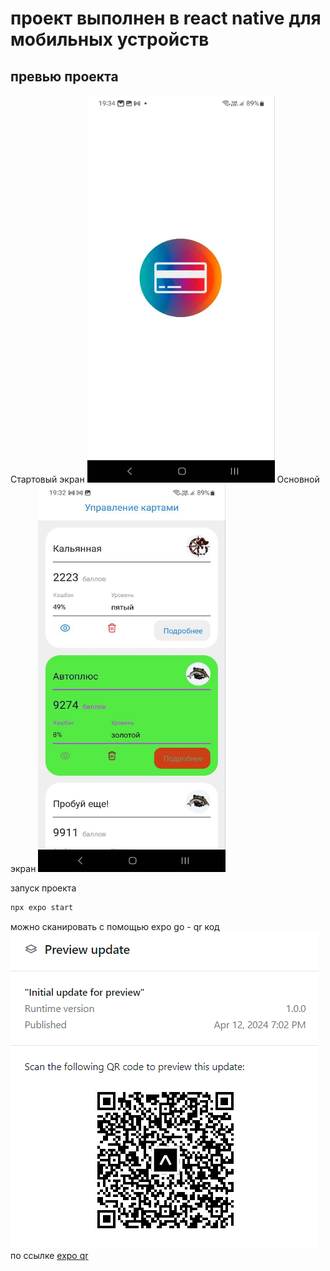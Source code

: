 # проект выполнен в react native для мобильных устройств
## превью проекта

Стартовый экран
<img src="./example/photo_2024-04-12_19-34-18.jpg" alt="стартовый экран" style="height: 620px; width:300px;"/>
Основной экран
<img src="./example/photo_2024-04-12_19-33-11.jpg" alt="основной экран" style="height: 620px; width:300px;"/>

запуск проекта
```sh
npx expo start
```
можно сканировать с помощью expo go - qr код 
![qr код](./example/qr%20expo.png "qr код")
по ссылке [expo qr](https://expo.dev/preview/update?message=Initial%20update%20for%20preview&updateRuntimeVersion=1.0.0&createdAt=2024-04-12T12%3A02%3A11.660Z&slug=exp&projectId=ba894ef3-a368-499f-83aa-05948ed177b6&group=d04d7dbf-ed2e-45aa-a8b1-ad4b8c15615e)
